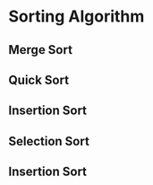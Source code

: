 # Sorting Algorithm
## Merge Sort
## Quick Sort
## Insertion Sort
## Selection Sort
## Insertion Sort